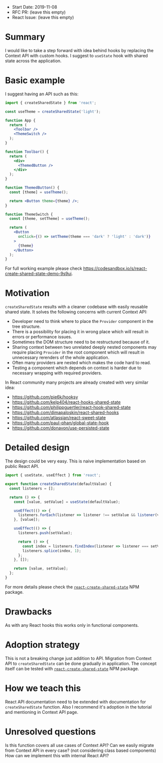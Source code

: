 - Start Date: 2019-11-08
- RFC PR: (leave this empty)
- React Issue: (leave this empty)

# Summary

I would like to take a step forward with idea behind hooks by replacing the Context API with custom hooks.
I suggest to `useState` hook with shared state across the application.

# Basic example

I suggest having an API such as this:

```jsx
import { createSharedState } from 'react';

const useTheme = createSharedState('light');

function App {
  return (
    <Toolbar />
    <ThemeSwitch />
  );
}

function Toolbar() {
  return (
    <div>
      <ThemedButton />
    </div>
  );
}

function ThemedButton() {
  const [theme] = useTheme();

  return <Button theme={theme} />;
}

function ThemeSwitch {
  const [theme, setTheme] = useTheme();

  return (
    <Button
      onClick={() => setTheme(theme === 'dark' ? 'light' : 'dark')}
    >
      {theme}
    </Button>
  );
}
```

For full working example please check https://codesandbox.io/s/react-create-shared-state-demo-9s9ui.

# Motivation

`createSharedState` results with a cleaner codebase with easily reusable shared state. It solves the following concerns with current Context API:  
- Developer need to think where to place the `Provider` component in the tree structure.
- There is a possibility for placing it in wrong place which will result in errors or performance issues.
- Sometimes the DOM structure need to be restructured because of it.
- Sharing context between two unrelated deeply nested components may require placing `Provider` in the root component which will result in unnecessary rerenders of the whole application.
- Often many providers are nested which makes the code hard to read.
- Testing a component which depends on context is harder due to necessary wrapping with required providers.

In React community many projects are already created with very similar idea:
- https://github.com/pie6k/hooksy
- https://github.com/kelp404/react-hooks-shared-state
- https://github.com/philippguertler/react-hook-shared-state
- https://github.com/dimapaloskin/react-shared-hooks
- https://github.com/atlassian/react-sweet-state
- https://github.com/paul-phan/global-state-hook
- https://github.com/donavon/use-persisted-state


# Detailed design

The design could be very easy. This is naive implementation based on public React API.

```jsx
import { useState, useEffect } from 'react';

export function createSharedState(defaultValue) {
  const listeners = [];

  return () => {
    const [value, setValue] = useState(defaultValue);

    useEffect(() => {
      listeners.forEach(listener => listener !== setValue && listener(value));
    }, [value]);

    useEffect(() => {
      listeners.push(setValue);

      return () => {
        const index = listeners.findIndex(listener => listener === setValue);
        listeners.splice(index, 1);
      };
    }, []);

    return [value, setValue];
  };
}
```

For more details please check the [`react-create-shared-state`](https://github.com/mucsi96/react-create-shared-state) NPM package. 

# Drawbacks

As with any React hooks this works only in functional components. 

# Adoption strategy

This is not a breaking change just addition to API.
Migration from Context API to `createSharedState` can be done gradually in application.
The concept itself can be tested with [`react-create-shared-state`](https://github.com/mucsi96/react-create-shared-state) NPM package.

# How we teach this

React API documentation need to be extended with documentation for `createSharedState` function.
Also I recommend it's adoption in the tutorial and mentioning in Context API page.

# Unresolved questions

Is this function covers all use cases of Context API?
Can we easily migrate from Context API in every case? (not considering class based components)
How can we implement this with internal React API?
